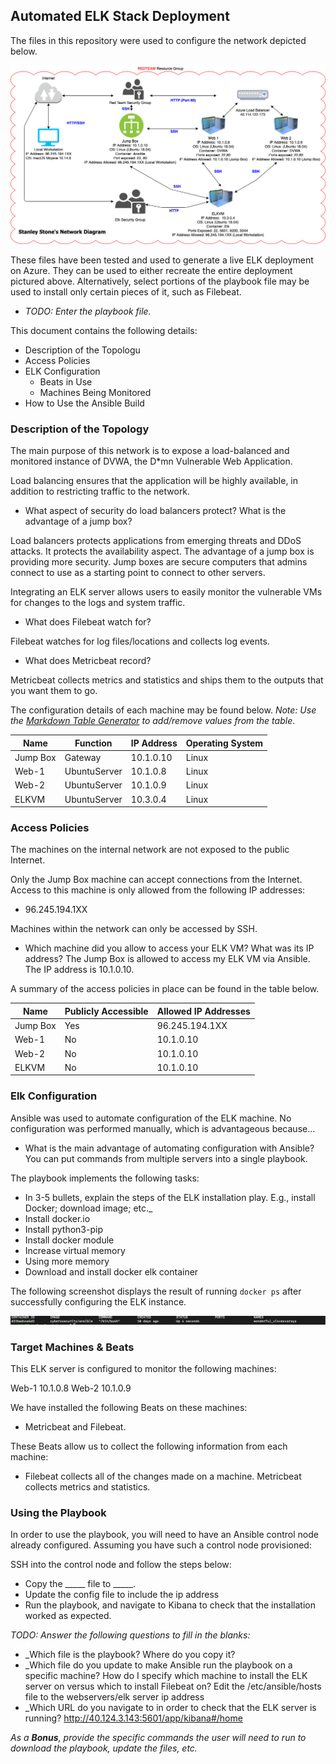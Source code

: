 ## Automated ELK Stack Deployment

The files in this repository were used to configure the network depicted below.

![SSDiagram.png](Diagrams/SSDiagram.png)

These files have been tested and used to generate a live ELK deployment on Azure. They can be used to either recreate the entire deployment pictured above. Alternatively, select portions of the playbook file may be used to install only certain pieces of it, such as Filebeat.

  - _TODO: Enter the playbook file._

This document contains the following details:
- Description of the Topologu
- Access Policies
- ELK Configuration
  - Beats in Use
  - Machines Being Monitored
- How to Use the Ansible Build


### Description of the Topology

The main purpose of this network is to expose a load-balanced and monitored instance of DVWA, the D*mn Vulnerable Web Application.

Load balancing ensures that the application will be highly available, in addition to restricting traffic to the network.
- What aspect of security do load balancers protect? What is the advantage of a jump box?
  
Load balancers protects applications from emerging threats and DDoS attacks. It protects the availability aspect. The advantage of a jump box is providing more security. Jump boxes are secure computers that admins connect to use as a starting point to connect to other servers.

Integrating an ELK server allows users to easily monitor the vulnerable VMs for changes to the logs and system traffic.

- What does Filebeat watch for? 

Filebeat watches for log files/locations and collects log events.

- What does Metricbeat record? 

Metricbeat collects metrics and statistics and ships them to the outputs that you want them to go.

The configuration details of each machine may be found below.
_Note: Use the [Markdown Table Generator](http://www.tablesgenerator.com/markdown_tables) to add/remove values from the table_.

| Name     | Function        | IP Address | Operating System |
|----------|-----------------|------------|------------------|
| Jump Box | Gateway         | 10.1.0.10  | Linux            |
| Web-1    | UbuntuServer    | 10.1.0.8   | Linux            |
| Web-2    | UbuntuServer    | 10.1.0.9   | Linux            |
| ELKVM    | UbuntuServer    | 10.3.0.4   | Linux            |

### Access Policies

The machines on the internal network are not exposed to the public Internet. 

Only the Jump Box machine can accept connections from the Internet. Access to this machine is only allowed from the following IP addresses:
- 96.245.194.1XX

Machines within the network can only be accessed by SSH.
- Which machine did you allow to access your ELK VM? What was its IP address?
The Jump Box is allowed to access my ELK VM via Ansible. The IP address is 10.1.0.10.

A summary of the access policies in place can be found in the table below.

| Name     | Publicly Accessible | Allowed IP Addresses |
|----------|---------------------|----------------------|
| Jump Box | Yes                 | 96.245.194.1XX       |
| Web-1    | No                  | 10.1.0.10            |
| Web-2    | No                  | 10.1.0.10            |
| ELKVM    | No                  | 10.1.0.10            |

### Elk Configuration

Ansible was used to automate configuration of the ELK machine. No configuration was performed manually, which is advantageous because...
- What is the main advantage of automating configuration with Ansible?
   You can put commands from multiple servers into a single playbook. 

The playbook implements the following tasks:
- In 3-5 bullets, explain the steps of the ELK installation play. E.g., install Docker; download image; etc._
- Install docker.io
- Install python3-pip
- Install docker module
- Increase virtual memory
- Using more memory
- Download and install docker elk container

The following screenshot displays the result of running `docker ps` after successfully configuring the ELK instance.

![dockerPS](Screenshots/dockerPS.png)

### Target Machines & Beats
This ELK server is configured to monitor the following machines:

Web-1 10.1.0.8
Web-2 10.1.0.9

We have installed the following Beats on these machines:
- Metricbeat and Filebeat.

These Beats allow us to collect the following information from each machine:
- Filebeat collects all of the changes made on a machine. Metricbeat collects metrics and statistics.

### Using the Playbook
In order to use the playbook, you will need to have an Ansible control node already configured. Assuming you have such a control node provisioned: 

SSH into the control node and follow the steps below:
- Copy the _____ file to _____.
- Update the config file to include the ip address
- Run the playbook, and navigate to Kibana to check that the installation worked as expected.

_TODO: Answer the following questions to fill in the blanks:_
- _Which file is the playbook? Where do you copy it?
- _Which file do you update to make Ansible run the playbook on a specific machine? How do I specify which machine to install the ELK server on versus which to install Filebeat on? 
Edit the /etc/ansible/hosts file to the webservers/elk server ip address
- _Which URL do you navigate to in order to check that the ELK server is running? 
http://40.124.3.143:5601/app/kibana#/home

_As a **Bonus**, provide the specific commands the user will need to run to download the playbook, update the files, etc._